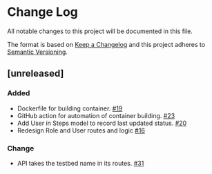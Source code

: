 # Change Log

All notable changes to this project will be documented in this file.

The format is based on [Keep a Changelog](http://keepachangelog.com/)
and this project adheres to [Semantic Versioning](http://semver.org/).

## [unreleased]

### Added
- Dockerfile for building container. [#19](https://github.com/IN-CORE/maestro-service/issues/19)
- GitHub action for automation of container building. [#23](https://github.com/IN-CORE/maestro-service/issues/23)
- Add User in Steps model to record last updated status. [#20](https://github.com/IN-CORE/maestro-service/issues/20)
- Redesign Role and User routes and logic [#16](https://github.com/IN-CORE/maestro-service/issues/16)

### Change
- API takes the testbed name in its routes. [#31](https://github.com/IN-CORE/maestro-service/issues/31)
